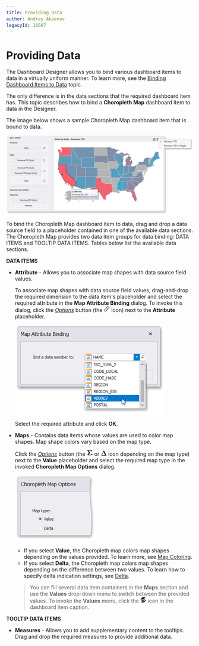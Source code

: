 ```yaml
---
title: Providing Data
author: Andrey Aksenov
legacyId: 16607
---
```

# Providing Data
The Dashboard Designer allows you to bind various dashboard items to data in a virtually uniform manner. To learn more, see the [Binding Dashboard Items to Data](../../binding-dashboard-items-to-data.md) topic.

The only difference is in the data sections that the required dashboard item has. This topic describes how to bind a **Choropleth Map** dashboard item to data in the Designer.

The image below shows a sample Choropleth Map dashboard item that is bound to data.

![ChoroplethMapDataBinding_Main](../../../../images/img117705.png)

To bind the Choropleth Map dashboard item to data, drag and drop a data source field to a placeholder contained in one of the available data sections. 
The Choropleth Map provides two data item groups for data binding: DATA ITEMS and TOOLTIP DATA ITEMS.
Tables below list the available data sections.

**DATA ITEMS**
* **Attribute** - 
	Allows you to associate map shapes with data source field values.
	
	To associate map shapes with data source field values, drag-and-drop the required dimension to the data item's placeholder and select the required attribute in the **Map Attribute Binding** dialog. To invoke this dialog, click the _[Options](../../ui-elements/data-items-pane.md)_ button (the ![ChoroplethMap_MapAttributeBindingIcon](../../../../images/img22351.png) icon) next to the **Attribute** placeholder.
	
	![MapAttributeBindingDialog_ChoroplethMap](../../../../images/img117708.png)
	
	Select the required attribute and click **OK**.
* **Maps** -
	Contains data items whose values are used to color map shapes. Map shape colors vary based on the map type.
	
	Click the _[Options](../../ui-elements/data-items-pane.md)_ button (the ![Grid_ColumnTypeIndicators_MeasureColumn](../../../../images/img19671.png) or ![Grid_ColumnTypeIndicators_DeltaColumn](../../../../images/img19669.png) icon depending on the map type) next to the **Value** placeholder and select the required map type in the invoked **Choropleth Map Options** dialog.
	
	![ChoroplethMapOptions_MapType](../../../../images/img117709.png)
	* If you select **Value**, the Choropleth map colors map shapes depending on the values provided. To learn more, see [Map Coloring](map-coloring.md).
	* If you select **Delta**, the Choropleth map colors map shapes depending on the difference between two values. To learn how to specify delta indication settings, see [Delta](map-coloring/delta.md).
	
	> You can fill several data item containers in the **Maps** section and use the **Values** drop-down menu to switch between the provided values. To invoke the **Values** menu, click the ![DashboardItems_OtherElements](../../../../images/img20169.png) icon in the dashboard item caption.

**TOOLTIP DATA ITEMS**
* **Measures** -
	Allows you to add supplementary content to the tooltips. Drag and drop the required measures to provide additional data.